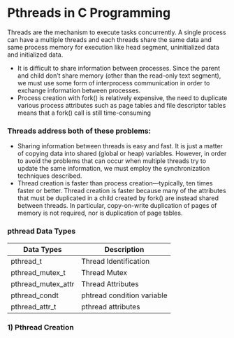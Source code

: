# Pthreads in C Programming #
Threads are the mechanism to execute tasks concurrently. A single process can have a multiple threads
and each threads share the same data and same process memory for execution like head segment, uninitialized data and
initialized data.
* It is difficult to share information between processes. Since the parent and
child don’t share memory (other than the read-only text segment), we must use
some form of interprocess communication in order to exchange information
between processes.
* Process creation with fork() is relatively expensive, the need to duplicate various process
attributes such as page tables and file descriptor tables means that a fork() call is
still time-consuming

### Threads address both of these problems:
*   Sharing information between threads is easy and fast. It is just a matter of copying
    data into shared (global or heap) variables. However, in order to avoid the
    problems that can occur when multiple threads try to update the same information, 
    we must employ the synchronization techniques described.
*   Thread creation is faster than process creation—typically, ten times faster or better. 
    Thread creation is faster because many of the attributes that must be duplicated in a child created by fork() are instead shared between threads. In particular, copy-on-write duplication of pages of memory is not required, nor is duplication of page tables.

### pthread Data Types
| Data Types | Description |
-------------|-------------
pthread_t    | Thread Identification
pthread_mutex_t| Thread Mutex
pthread_mutex_attr| Thread Attributes
pthread_condt | phtread condition variable
pthread_attr_t | pthread attributes 

### 1) Pthread Creation
